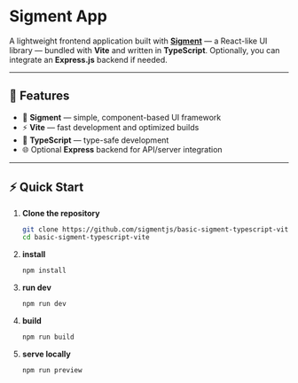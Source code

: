 # Sigment App

A lightweight frontend application built with **[Sigment](https://www.npmjs.com/package/sigment)** — a React-like UI library — bundled with **Vite** and written in **TypeScript**. Optionally, you can integrate an **Express.js** backend if needed.

---

## 🚀 Features

- 🧩 **Sigment** — simple, component-based UI framework  
- ⚡ **Vite** — fast development and optimized builds  
- 📘 **TypeScript** — type-safe development  
- 🌐 Optional **Express** backend for API/server integration

---

## ⚡ Quick Start

1. **Clone the repository**

   ```bash
   git clone https://github.com/sigmentjs/basic-sigment-typescript-vite.git
   cd basic-sigment-typescript-vite

2. **install**

   ```bash
   npm install

3. **run dev**

   ```bash
   npm run dev

4. **build**

   ```bash
   npm run build

4. **serve locally**

   ```bash
   npm run preview